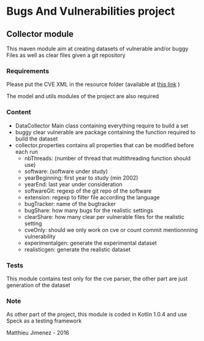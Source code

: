 Bugs And Vulnerabilities project
===============================

Collector module
--------------

This maven module aim at creating datasets of vulnerable and/or buggy Files as well as clear files given a git repository

### Requirements
Please put the CVE XML in the resource folder (available at [this link](https://nvd.nist.gov/download.cfm) )

The model and utils modules of the project are also required

### Content

 + DataCollector Main class containing everything require to build a set
 + buggy clear vulnerable are package containing the function required to build the dataset
 + collector.properties contains all properties that can be modified before each run
    * nbThreads: (number of thread that multithreading function should use)
    * software: (software under study)
    * yearBeginning: first year to study (min 2002)
    * yearEnd: last year under consideration
    * softwareGit: regexp of the git repo of the software
    * extension: regexp to filter file according the language
    * bugTracker: name of the bugtracker
    * bugShare: how many bugs for the realistic settings
    * clearShare: how many clear per vulnerable files for the realistic setting
    * cveOnly: should we only work on cve or count commit mentionnning vulnerability
    * experimentalgen: generate the experimental dataset
    * realisticgen: generate the realistic dataset
    
    
   
### Tests 

This module contains test only for the cve parser, the other part are just generation of the dataset

### Note

As other part of the project, this module is coded in Kotlin 1.0.4 and use Speck as a testing framework

Matthieu Jimenez - 2016
                                                            
